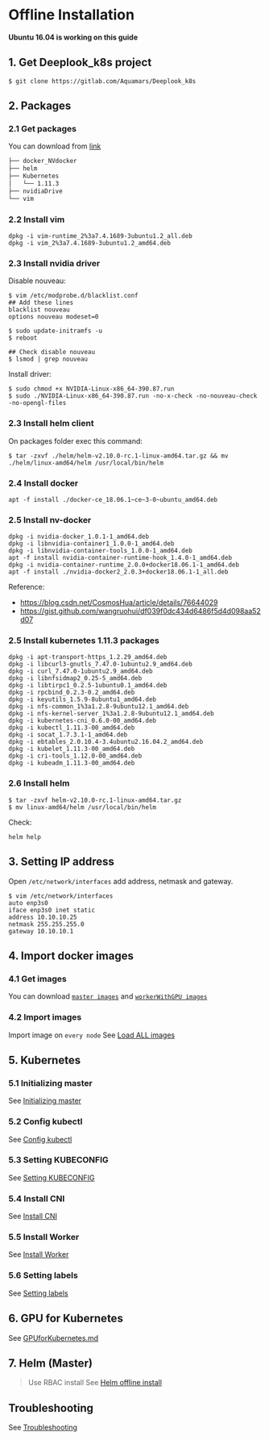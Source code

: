 # Offline Installation

**Ubuntu 16.04 is working on this guide**

## 1. Get Deeplook_k8s project

```shell
$ git clone https://gitlab.com/Aquamars/Deeplook_k8s
```

## 2. Packages

### 2.1 Get packages

You can download from [link](https://mega.nz/#F!5V9BUYoL!5jfhpfT8F0OCscJMCndumA)


```sh
├── docker_NVdocker
├── helm
├── Kubernetes
│   └── 1.11.3
├── nvidiaDrive
└── vim
```

### 2.2 Install vim

```shell
dpkg -i vim-runtime_2%3a7.4.1689-3ubuntu1.2_all.deb
dpkg -i vim_2%3a7.4.1689-3ubuntu1.2_amd64.deb
```

### 2.3 Install nvidia driver

Disable nouveau:

```shell 
$ vim /etc/modprobe.d/blacklist.conf
## Add these lines
blacklist nouveau
options nouveau modeset=0

$ sudo update-initramfs -u
$ reboot

## Check disable nouveau
$ lsmod | grep nouveau
```
Install driver:

```shell 
$ sudo chmod +x NVIDIA-Linux-x86_64-390.87.run
$ sudo ./NVIDIA-Linux-x86_64-390.87.run -no-x-check -no-nouveau-check -no-opengl-files
```

<!-- On packages folder exec this command: -->

<!-- ```shell
$ ary=$(find ./ -iname "*.deb" | sort -n \;);for file in $ary; do dpkg -i $file;done
``` -->


### 2.3 Install helm client

On packages folder exec this command:

```shell
$ tar -zxvf ./helm/helm-v2.10.0-rc.1-linux-amd64.tar.gz && mv ./helm/linux-amd64/helm /usr/local/bin/helm
```

### 2.4 Install docker

```shell
apt -f install ./docker-ce_18.06.1~ce~3-0~ubuntu_amd64.deb
```

### 2.5 Install nv-docker

```shell
dpkg -i nvidia-docker_1.0.1-1_amd64.deb
dpkg -i libnvidia-container1_1.0.0-1_amd64.deb
dpkg -i libnvidia-container-tools_1.0.0-1_amd64.deb
apt -f install nvidia-container-runtime-hook_1.4.0-1_amd64.deb
dpkg -i nvidia-container-runtime_2.0.0+docker18.06.1-1_amd64.deb
apt -f install ./nvidia-docker2_2.0.3+docker18.06.1-1_all.deb
```
Reference: 
- https://blog.csdn.net/CosmosHua/article/details/76644029
- https://gist.github.com/wangruohui/df039f0dc434d6486f5d4d098aa52d07

### 2.5 Install kubernetes 1.11.3 packages

```shell
dpkg -i apt-transport-https_1.2.29_amd64.deb
dpkg -i libcurl3-gnutls_7.47.0-1ubuntu2.9_amd64.deb
dpkg -i curl_7.47.0-1ubuntu2.9_amd64.deb
dpkg -i libnfsidmap2_0.25-5_amd64.deb
dpkg -i libtirpc1_0.2.5-1ubuntu0.1_amd64.deb
dpkg -i rpcbind_0.2.3-0.2_amd64.deb
dpkg -i keyutils_1.5.9-8ubuntu1_amd64.deb
dpkg -i nfs-common_1%3a1.2.8-9ubuntu12.1_amd64.deb
dpkg -i nfs-kernel-server_1%3a1.2.8-9ubuntu12.1_amd64.deb
dpkg -i kubernetes-cni_0.6.0-00_amd64.deb
dpkg -i kubectl_1.11.3-00_amd64.deb
dpkg -i socat_1.7.3.1-1_amd64.deb
dpkg -i ebtables_2.0.10.4-3.4ubuntu2.16.04.2_amd64.deb
dpkg -i kubelet_1.11.3-00_amd64.deb
dpkg -i cri-tools_1.12.0-00_amd64.deb
dpkg -i kubeadm_1.11.3-00_amd64.deb
```

### 2.6 Install helm

```shell
$ tar -zxvf helm-v2.10.0-rc.1-linux-amd64.tar.gz
$ mv linux-amd64/helm /usr/local/bin/helm
```

Check:

```shell
helm help
```

## 3. Setting IP address

Open `/etc/network/interfaces` add address, netmask and gateway.
```shell
$ vim /etc/network/interfaces
auto enp3s0
iface enp3s0 inet static
address 10.10.10.25
netmask 255.255.255.0
gateway 10.10.10.1
```

## 4. Import docker images

### 4.1 Get images
You can download [`master images`](https://mega.nz/#!ANVSzCRC!YjP2F45WyO633Id9R9QBfFHqnrAlSQV76b46Tl3uihU) and [`workerWithGPU images`](https://mega.nz/#!0YUy3K6D!UtveWIpxnZheAdQEL--Xg9zWiStWUvkvMejBliS4gOo)

### 4.2 Import images
Import image on `every node`
See [Load ALL images](./DockerImage.md#load-all-images)

## 5. Kubernetes

### 5.1 Initializing master
See [Initializing master](./Kubernetes.md#3-initializing-master)

### 5.2 Config kubectl
See [Config kubectl](./Kubernetes.md#4-config-kubectl)

### 5.3 Setting KUBECONFIG
See [Setting KUBECONFIG](./Kubernetes.md#5-setting-kubeconfig)

### 5.4 Install CNI
See [Install CNI](./Kubernetes.md#6-install-cni)

### 5.5 Install Worker
See [Install Worker](./Kubernetes.md#install-minion-worker)

### 5.6 Setting labels
See [Setting labels](./Kubernetes.md#7-setting-labels)

## 6. GPU for Kubernetes
See [GPUforKubernetes.md](./GPUforKubernetes.md)

## 7. Helm (Master)
> Use RBAC install
See [Helm offline install](./#rbac-offline-install) 

## Troubleshooting
See [Troubleshooting](./Troubleshooting.md)

[k8s-install-docker]: https://kubernetes.io/docs/setup/independent/install-kubeadm/#installing-docker
[install-docker-ce]: https://docs.docker.com/install/linux/docker-ce/ubuntu/#install-docker-ce
[nvidia-docker#quickstart]: https://github.com/NVIDIA/nvidia-docker#quickstart
[Docker Engine setup]: https://github.com/nvidia/nvidia-container-runtime#docker-engine-setup